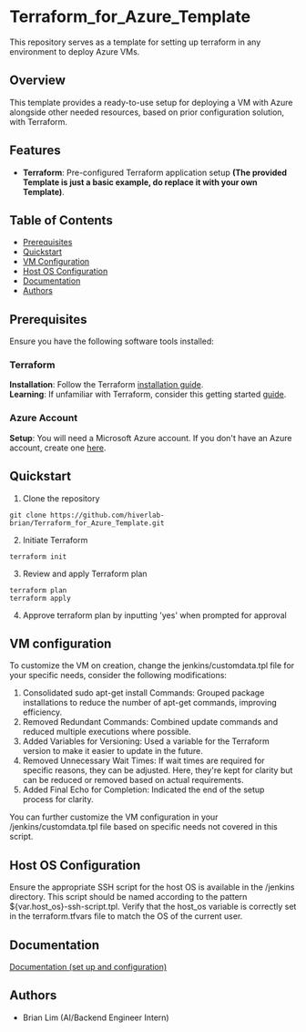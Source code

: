 # Terraform_for_Azure_Template
This repository serves as a template for setting up terraform in any environment to deploy Azure VMs.

## Overview

This template provides a ready-to-use setup for deploying a VM with Azure alongside other needed resources, based on prior configuration solution, with Terraform.

## Features

- **Terraform**: Pre-configured Terraform application setup **(The provided Template is just a basic example, do replace it with your own Template)**.


## Table of Contents

- [Prerequisites](#prerequisites)
- [Quickstart](#quickstart)
- [VM Configuration](#vm-configuration)
- [Host OS Configuration](#host-os-configuration)
- [Documentation](#documentation)
- [Authors](#authors)


## Prerequisites

Ensure you have the following software tools installed:

### Terraform 
**Installation**: Follow the Terraform [installation guide](https://developer.hashicorp.com/terraform/install?product_intent=terraform).\
**Learning**: If unfamiliar with Terraform, consider this getting started [guide](https://developer.hashicorp.com/terraform/install?product_intent=terraform#next-steps).

### Azure Account
**Setup**: You will need a Microsoft Azure account. If you don't have an Azure account, create one [here](https://azure.microsoft.com/en-us/free/).

## Quickstart

1.  Clone the repository
```shell
git clone https://github.com/hiverlab-brian/Terraform_for_Azure_Template.git
```
2. Initiate Terraform
```shell
terraform init
```
3. Review and apply Terraform plan
```shell
terraform plan
terraform apply
```
4. Approve terraform plan by inputting 'yes' when prompted for approval

## VM configuration
To customize the VM on creation, change the jenkins/customdata.tpl file for your specific needs, consider the following modifications:

1. Consolidated sudo apt-get install Commands: Grouped package installations to reduce the number of apt-get commands, improving efficiency.
2. Removed Redundant Commands: Combined update commands and reduced multiple executions where possible.
3. Added Variables for Versioning: Used a variable for the Terraform version to make it easier to update in the future.
4. Removed Unnecessary Wait Times: If wait times are required for specific reasons, they can be adjusted. Here, they're kept for clarity but can be reduced or removed based on actual requirements.
5. Added Final Echo for Completion: Indicated the end of the setup process for clarity.

You can further customize the VM configuration in your /jenkins/customdata.tpl file based on specific needs not covered in this script.

## Host OS Configuration
Ensure the appropriate SSH script for the host OS is available in the /jenkins directory. This script should be named according to the pattern \${var.host_os}-ssh-script.tpl. Verify that the host_os variable is correctly set in the terraform.tfvars file to match the OS of the current user.


## Documentation
[Documentation (set up and configuration)](https://docs.google.com/document/d/1V13yVvlGjnnr_MeRa6ydn9yeDXzCmYuBqHHFOziYqHw/edit)

## Authors

* Brian Lim (AI/Backend Engineer Intern)

